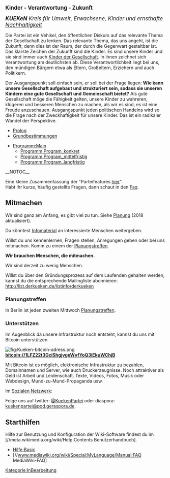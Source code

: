 <big>**Kinder - Verantwortung - Zukunft**</big>

<big>***KUEKeN** Kreis für Umwelt, Erwachsene, Kinder und ernsthafte
[Nachhaltigkeit](/wiki/Nachhaltigkeit.md)* </big>

Die Partei ist ein Vehikel, den öffentlichen Diskurs auf das relevante
Thema der Gesellschaft zu lenken. Das relevante Thema, das uns angeht,
ist die Zukunft; denn dies ist der Raum, der durch die Gegenwart
gestaltbar ist. Das klarste Zeichen der Zukunft sind die Kinder. Es sind
unsere Kinder und sie sind immer auch [ Kinder der
Gesellschaft](/wiki/Kinder_der_Gesellschaft.md). In ihnen zeichnet
sich Verantwortung am deutlichsten ab. Diese Verantwortlichkeit liegt
bei uns, den mündigen Bürgern etwa als Eltern, Großeltern, Erziehern und
auch Politikern.

Der Ausgangspunkt soll einfach sein, er soll bei der Frage liegen: **Wie
kann unsere Gesellschaft aufgebaut und strukturiert sein, sodass sie
unseren Kindern eine gute Gesellschaft und Gemeinschaft bietet?** Als
gute Gesellschaft möge die Fähigkeit gelten, unsere Kinder zu wahreren,
klügeren und besseren Menschen zu machen, als wir es sind, es ist eine
Freude anzuschauen. Ausgangspunkt jeden politischen Handelns wird so die
Frage nach der Zweckhaftigkeit für unsere Kinder. Das ist ein radikaler
Wandel der Perspektive.

-   [Prolog](/wiki/Prolog.md)
-   [Grundbestimmungen](/wiki/Grundbestimmungen.md)

<!-- -->

-   [Programm:Main](/wiki/Programm:Main.md)
    -   [Programm:Program\_konkret](/wiki/Programm:Program_konkret.md)
    -   [Programm:Program\_mittelfristig](/wiki/Programm:Program_mittelfristig.md)
    -   [Programm:Program\_langfristig](/wiki/Programm:Program_langfristig.md)

  
\_\_NOTOC\_\_

Eine kleine Zusammenfassung der "Parteifeatures [
hier](/wiki/FeatureListe.md)".  
Habt Ihr kurze, häufig gestellte Fragen, dann schaut in den
[Faq](/wiki/Faq.md).

Mitmachen
---------

Wir sind ganz am Anfang, es gibt viel zu tun. Siehe
[Planung](/wiki/Planung.md) (2018 aktualisiert).

Du könntest [Infomaterial](/wiki/Infomaterial.md) an interessierte
Menschen weitergeben.

Willst du uns kennenlernen, Fragen stellen, Anregungen geben oder bei
uns mitmachen. Komm zu einem der [
Planungstreffen](/wiki/Hauptseite#Planungstreffen.md).

**Wir brauchen Menschen, die mitmachen.**

Wir sind derzeit zu wenig Menschen.

Willst du über den Gründungsprozess auf dem Laufenden gehalten werden,
kannst du die entsprechende Mailingliste abonnieren:
<http://list.derkueken.de/listinfo/derkueken>

### Planungstreffen

In Berlin ist jeden zweiten Mittwoch [
Planungstreffen](/wiki/Planungstreffen_Berlin.md).

### Unterstützen

Im Augenblick da unsere Infrastruktur noch entsteht, kannst du uns mit
Bitcoin unterstützen.

![](Kueken-bitcoin-adress.png "fig:Kueken-bitcoin-adress.png")
**<bitcoin://1LFZ22t3GciShgjvgeWvfYoQ3iEkuWChjB>**

Mit Bitcoin ist es möglich, elektronische Infrastruktur zu bezahlen,
Domainnamen und Server, wie auch Druckerzeugnisse. Noch attraktiver als
Geld ist Arbeit und Leidenschaft. Texte, Videos, Fotos, Musik oder
Webdesign, Mund-zu-Mund-Propaganda usw.

Im [ Sozialen Netzwerk](/wiki/Soziales_Netzwerk.md):

Folge uns auf twitter: [@KuekenPartei](https://twitter.com/KuekenPartei)
oder diaspora:
[kuekenpartei@pod.geraspora.de](https://pod.geraspora.de/people/253952d09cd60133273c4860008dbc6c).

Starthilfen
-----------

Hilfe zur Benutzung und Konfiguration der Wiki-Software findest du im
\[//meta.wikimedia.org/wiki/Help:Contents Benutzerhandbuch\].

-   [Hilfe:Basic](/wiki/Hilfe:Basic.md)
-   \[//www.mediawiki.org/wiki/Special:MyLanguage/Manual:FAQ
    MediaWiki-FAQ\]

[Kategorie:InBearbeitung](/wiki/Kategorie:InBearbeitung.md)
